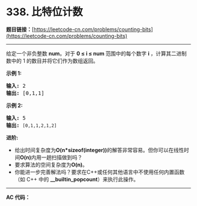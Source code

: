 # 338. 比特位计数

**题目链接：**[https://leetcode-cn.com/problems/counting-bits](https://leetcode-cn.com/problems/counting-bits)

---

<div class="content__1Y2H">
 <div class="notranslate">
  <p>给定一个非负整数&nbsp;<strong>num</strong>。对于&nbsp;<strong>0 ≤ i ≤ num </strong>范围中的每个数字&nbsp;<strong>i&nbsp;</strong>，计算其二进制数中的 1 的数目并将它们作为数组返回。</p> 
  <p><strong>示例 1:</strong></p> 
  <pre class="language-text"><strong>输入: </strong>2
<strong>输出: </strong>[0,1,1]</pre> 
  <p><strong>示例&nbsp;2:</strong></p> 
  <pre class="language-text"><strong>输入: </strong>5
<strong>输出: </strong><code>[0,1,1,2,1,2]</code></pre> 
  <p><strong>进阶:</strong></p> 
  <ul> 
   <li>给出时间复杂度为<strong>O(n*sizeof(integer))</strong>的解答非常容易。但你可以在线性时间<strong>O(n)</strong>内用一趟扫描做到吗？</li> 
   <li>要求算法的空间复杂度为<strong>O(n)</strong>。</li> 
   <li>你能进一步完善解法吗？要求在C++或任何其他语言中不使用任何内置函数（如 C++ 中的&nbsp;<strong>__builtin_popcount</strong>）来执行此操作。</li> 
  </ul> 
 </div>
</div>

---

**AC 代码：**

```java

```